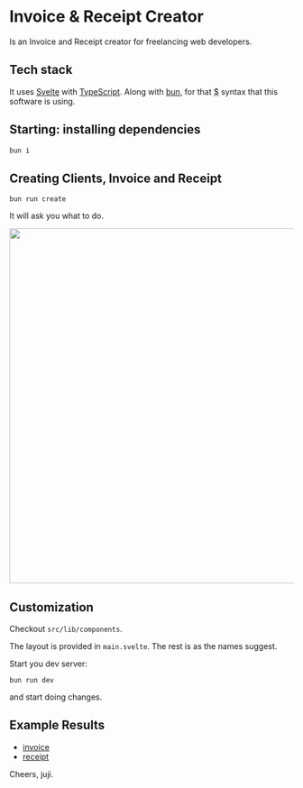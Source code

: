 # Invoice & Receipt Creator

Is an Invoice and Receipt creator for freelancing web developers.


## Tech stack

It uses [Svelte](https://svelte.dev/) with [TypeScript](https://www.typescriptlang.org/).
Along with [bun](https://bun.sh/), for that [$](https://bun.sh/guides/runtime/shell) syntax that this software is using.

## Starting: installing dependencies

```zsh
bun i
```

## Creating Clients, Invoice and Receipt

```
bun run create
```

It will ask you what to do.

<p align="center">
  <img width="842" height="630" src="https://picsum.photos/460/300">
</p>

## Customization

Checkout `src/lib/components`.

The layout is provided in `main.svelte`. The rest is as the names suggest.

Start you dev server:
```
bun run dev
```
and start doing changes.

## Example Results

- [invoice](https://asdf.com)
- [receipt](https://asdf.com)

Cheers, juji.
